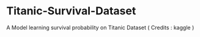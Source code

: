 # Titanic-Survival-Dataset
A Model learning survival probability on Titanic Dataset ( Credits : kaggle )


